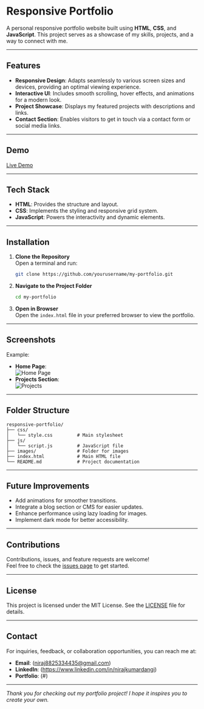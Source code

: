 # Responsive Portfolio

A personal responsive portfolio website built using **HTML**, **CSS**, and **JavaScript**. This project serves as a showcase of my skills, projects, and a way to connect with me.

---

## Features
- **Responsive Design**: Adapts seamlessly to various screen sizes and devices, providing an optimal viewing experience.
- **Interactive UI**: Includes smooth scrolling, hover effects, and animations for a modern look.
- **Project Showcase**: Displays my featured projects with descriptions and links.
- **Contact Section**: Enables visitors to get in touch via a contact form or social media links.

---

## Demo
[Live Demo](#)

---

## Tech Stack
- **HTML**: Provides the structure and layout.
- **CSS**: Implements the styling and responsive grid system.
- **JavaScript**: Powers the interactivity and dynamic elements.

---

## Installation

1. **Clone the Repository**  
   Open a terminal and run:
   ```bash
   git clone https://github.com/yourusername/my-portfolio.git
   ```

2. **Navigate to the Project Folder**  
   ```bash
   cd my-portfolio
   ```

3. **Open in Browser**  
   Open the `index.html` file in your preferred browser to view the portfolio.

---

## Screenshots
Example:
- **Home Page**:  
  ![Home Page](path/to/homepage-screenshot.png)
- **Projects Section**:  
  ![Projects](path/to/projects-screenshot.png)

---

## Folder Structure
```
responsive-portfolio/
├── css/
│   └── style.css         # Main stylesheet
├── js/
│   └── script.js         # JavaScript file
├── images/               # Folder for images
├── index.html            # Main HTML file
└── README.md             # Project documentation
```

---

## Future Improvements
- Add animations for smoother transitions.
- Integrate a blog section or CMS for easier updates.
- Enhance performance using lazy loading for images.
- Implement dark mode for better accessibility.

---

## Contributions
Contributions, issues, and feature requests are welcome!  
Feel free to check the [issues page](https://github.com/yourusername/my-portfolio/issues) to get started.

---

## License
This project is licensed under the MIT License. See the [LICENSE](LICENSE) file for details.

---

## Contact
For inquiries, feedback, or collaboration opportunities, you can reach me at:  
- **Email**: (niraj8825334435@gmail.com)
- **LinkedIn**: (https://www.linkedin.com/in/nirajkumardangi)  
- **Portfolio**: (#)

---

*Thank you for checking out my portfolio project! I hope it inspires you to create your own.*
